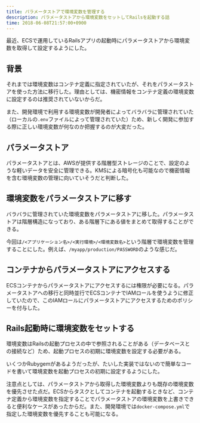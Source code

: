 ```yaml
---
title: パラメータストアで環境変数を管理する
description: パラメータストアから環境変数をセットしてRailsを起動する話
time: 2018-06-08T21:57:00+0900
---
```


最近、ECSで運用しているRailsアプリの起動時にパラメータストアから環境変数を取得して設定するようにした。

## 背景
それまでは環境変数はコンテナ定義に指定されていたが、それをパラメータストアを使った方法に移行した。理由としては、機密情報をコンテナ定義の環境変数に設定するのは推奨されていないからだ。

また、開発環境で利用する環境変数が開発者によってバラバラに管理されていた（ローカルの`.env`ファイルによって管理されていた）ため、新しく開発に参加する際に正しい環境変数が何なのか把握するのが大変だった。

## パラメータストア
パラメータストアとは、AWSが提供する階層型ストレージのことで、設定のような軽いデータを安全に管理できる。KMSによる暗号化も可能なので機密情報を含む環境変数の管理に向いていそうだと判断した。

## 環境変数をパラメータストアに移す
バラバラに管理されていた環境変数をパラメータストアに移した。パラメータストアは階層構造になっており、ある階層下にある値をまとめて取得することができる。

今回は`/<アプリケーション名>/<実行環境>/<環境変数名>`という階層で環境変数を管理することにした。例えば、`/myapp/production/PASSWORD`のような感じだ。

## コンテナからパラメータストアにアクセスする
ECSコンテナからパラメータストアにアクセスするには権限が必要になる。パラメータストアへの移行と同時並行でECSコンテナでIAMロールを使うように修正していたので、このIAMロールにパラメータストアにアクセスするためのポリシーを付与した。

## Rails起動時に環境変数をセットする
環境変数はRailsの起動プロセスの中で参照されることがある（データベースとの接続など）ため、起動プロセスの初期に環境変数を設定する必要がある。

いくつかRubygemがあるようだったが、たいした実装ではないので簡単なコードを書いて環境変数を起動プロセスの初期に設定するようにした。

注意点としては、パラメータストアから取得した環境変数よりも既存の環境変数を優先させた点だ。ECSからタスクとしてコンテナを起動するときなど、コンテナ定義から環境変数を指定することでパラメータストアの環境変数を上書きできると便利なケースがあったからだ。また、開発環境では`docker-compose.yml`で指定した環境変数を優先することも可能になる。
